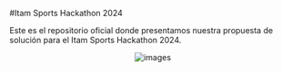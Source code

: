 #Itam Sports Hackathon 2024

Este es el repositorio oficial donde presentamos nuestra propuesta de solución para el Itam Sports Hackathon 2024.

<p align="center">
  <img src="https://github.com/user-attachments/assets/f4dfca9b-8429-4d9a-b0da-c1fbf3a06bcc" alt="images">
</p>
